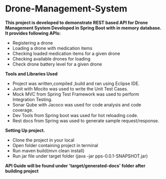 # Drone-Management-System
<b>This project is developed to demonstrate REST based API for Drone Management System Developed in Spring Boot with in memory database. It provides following APIs:</b>
<ul>
<li>Registering a drone</li>
<li>Loading a drone with medication items </li>
<li>Checking loaded medication items for a given drone</li>
<li>Checking available drones for loading</li>
<li>Check drone battery level for a given drone</li>
</ul>
<b> Tools and Libraries Used </b>
<ul>
<li>Project was written,compiled ,build and ran using Eclipse IDE.</li>
<li>Junit with Mocito was used to write the Unit Test Cases.</li>
<li>Mock MVC from Spring Test Framework was used to perform Integration Testing. </li>
<li>Sonar Qube with Jacoco was used for code analysis and code coverage.</li>
<li>Dev Tools from Spring boot was used for hot reloading code.</li>
<li>Rest docs from Spring was used to generate sample request/response.</li>
</ul>
<b> Setting Up project.</b>
<ul>
<li>Clone the project in your local</li>
<li>Open folder containing project in terminal</li>
<li>Run maven build(mvn clean install)</li>
<li>Run jar file under target folder (java -jar pps-0.0.1-SNAPSHOT.jar) </li>
</ul>
<b> API Guide will be found under 'target/generated-docs' folder after building project</b>

